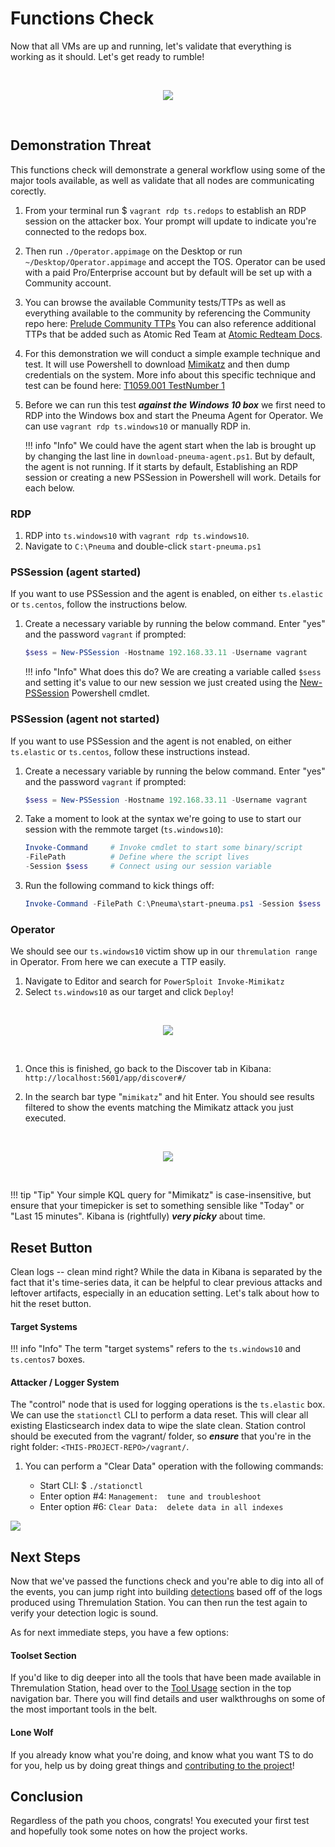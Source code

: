 # Functions Check

Now that all VMs are up and running, let's validate that everything is working as it should. Let's get ready to rumble!

<br>
<p align="center">
<img src="../../images/ts-legendary.gif">
</p>
<br>

## Demonstration Threat

This functions check will demonstrate a general workflow using some of the major tools available, as well as validate that all nodes are communicating corectly.

1. From your terminal run $ `vagrant rdp ts.redops` to establish an RDP session on the attacker box. Your prompt will update to indicate you're connected to the redops box.

2. Then run `./Operator.appimage` on the Desktop or run `~/Desktop/Operator.appimage` and accept the TOS. Operator can be used with a paid Pro/Enterprise account but by default will be set up with a Community account. 

3. You can browse the available Community tests/TTPs as well as everything available to the community by referencing the Community repo here:  [Prelude Community TTPs](https://github.com/preludeorg/community/tree/master/ttps) You can also reference additional TTPs that be added such as Atomic Red Team at [Atomic Redteam Docs](https://github.com/redcanaryco/atomic-red-team/blob/master/atomics/Indexes/Indexes-Markdown/windows-index.md).

4. For this demonstration we will conduct a simple example technique and test. It will use Powershell to download [Mimikatz](https://github.com/gentilkiwi/mimikatz) and then dump credentials on the system. More info about this specific technique and test can be found here:  [T1059.001 TestNumber 1](https://attack.mitre.org/techniques/T1059/001/)

1. Before we can run this test ___against the Windows 10 box___ we first need to RDP into the Windows box and start the Pneuma Agent for Operator. We can use `vagrant rdp ts.windows10` or manually RDP in. 

    !!! info "Info"
    We could have the agent start when the lab is brought up by changing the last line in `download-pneuma-agent.ps1`. But by default, the agent is not running. If it starts by default, Establishing an RDP session or creating a new PSSession in Powershell will work. Details for each below.

### RDP

1. RDP into `ts.windows10` with `vagrant rdp ts.windows10`. 
2. Navigate to `C:\Pneuma` and double-click `start-pneuma.ps1`

### PSSession (agent started)
If you want to use PSSession and the agent is enabled, on either `ts.elastic` or `ts.centos`, follow the instructions below. 

1. Create a necessary variable by running the below command. Enter "yes" and the password `vagrant` if prompted:

    ```powershell
    $sess = New-PSSession -Hostname 192.168.33.11 -Username vagrant
    ```

    !!! info "Info"
        What does this do? We are creating a variable called `$sess` and setting it's value to our new session we just created using the [New-PSSession](https://docs.microsoft.com/en-us/powershell/module/microsoft.powershell.core/new-pssession?view=powershell-7.1) Powershell cmdlet.

### PSSession (agent not started)
If you want to use PSSession and the agent is not enabled, on either `ts.elastic` or `ts.centos`, follow these instructions instead.

1. Create a necessary variable by running the below command. Enter "yes" and the password `vagrant` if prompted:

    ```powershell
    $sess = New-PSSession -Hostname 192.168.33.11 -Username vagrant
    ```

2. Take a moment to look at the syntax we're going to use to start our session with the remmote target (`ts.windows10`):

    ```powershell
    Invoke-Command     # Invoke cmdlet to start some binary/script
    -FilePath          # Define where the script lives
    -Session $sess     # Connect using our session variable
    ```

3. Run the following command to kick things off:

    ```powershell
    Invoke-Command -FilePath C:\Pneuma\start-pneuma.ps1 -Session $sess
    ```

### Operator

We should see our `ts.windows10` victim show up in our `thremulation range` in Operator. From here we can execute a TTP easily. 

1. Navigate to Editor and search for `PowerSploit Invoke-Mimikatz`
2. Select `ts.windows10` as our target and click `Deploy`!

<br>
<p align="center">
<img src="../../images/operator-mimi.png">
</p>
<br>


1. Once this is finished, go back to the Discover tab in Kibana: `http://localhost:5601/app/discover#/`

1. In the search bar type "`mimikatz`" and hit Enter. You should see results filtered to show the events matching the Mimikatz attack you just executed.

<br>
<p align="center">
<img src="../../images/gs-kibana.png">
</p>
<br>

!!! tip "Tip"
    Your simple KQL query for "Mimikatz" is case-insensitive, but ensure that your timepicker is set to something sensible like "Today" or "Last 15 minutes". Kibana is (rightfully) ***very picky*** about time. 


## Reset Button

Clean logs -- clean mind right? While the data in Kibana is separated by the fact that it's time-series data, it can be helpful to clear previous attacks and leftover artifacts, especially in an education setting. Let's talk about how to hit the reset button.

#### Target Systems

!!! info "Info"
    The term "target systems" refers to the `ts.windows10` and `ts.centos7` boxes.


#### Attacker / Logger System

The "control" node that is used for logging operations is the `ts.elastic` box. We can use the `stationctl` CLI to perform a data reset. This will clear all existing Elasticsearch index data to wipe the slate clean. Station control should be executed from the vagrant/ folder, so ***ensure*** that you're in the right folder: `<THIS-PROJECT-REPO>/vagrant/`.

1. You can perform a "Clear Data" operation with the following commands:

    * Start CLI: $ `./stationctl`
    * Enter option #4: `Management:  tune and troubleshoot`
    * Enter option #6: `Clear Data:  delete data in all indexes`


![](../images/ts.cleardata.png)

## Next Steps

Now that we've passed the functions check and you're able to dig into all of the events, you can jump right into building [detections](https://github.com/elastic/detection-rules) based off of the logs produced using Thremulation Station. You can then run the test again to verify your detection logic is sound.

As for next immediate steps, you have a few options:


#### Toolset Section

If you'd like to dig deeper into all the tools that have been made available in Thremulation Station, head over to the [Tool Usage](https://docs.thremulation.io/tool-usage/) section in the top navigation bar. There you will find details and user walkthroughs on some of the most important tools in the belt.


<!-- #### Hunting Handbook

If you're ready to embark on a start-from-nothing guided journey on how to learn host-based threat hunting, check out the [Hunting Handbook](../handbook/what-is-threathunting.md). While it's primary focus is to ramp new analysts and learners, there are plenty of great information useful to everyone. -->


#### Lone Wolf

If you already know what you're doing, and know what you want TS to do for you, help us by doing great things and [contributing to the project](https://github.com/thremulation-station/thremulation-station/blob/devel/CONTRIBUTING.md)!


## Conclusion

Regardless of the path you choos, congrats! You executed your first test and hopefully took some notes on how the project works.



